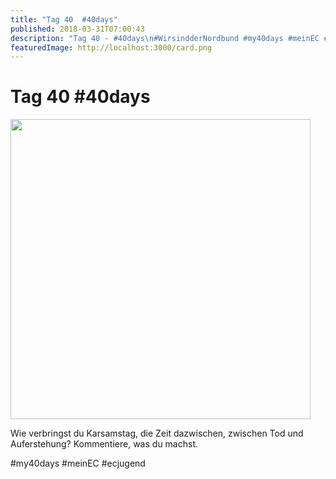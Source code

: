 ```yaml
---
title: "Tag 40  #40days"
published: 2018-03-31T07:00:43
description: "Tag 40 - #40days\n#WirsindderNordbund #my40days #meinEC #ecjugend"
featuredImage: http://localhost:3000/card.png
---
```


# Tag 40  #40days

<p><img data-attachment-id="1518" data-permalink="https://www.ec-nordbund.de/40days_03-31_out-tag-40/" data-orig-file="https://www.ec-nordbund.de/wp-content/uploads/40DAYS_03-31_OUT-tag-40.jpg" data-orig-size="1080,1080" data-comments-opened="1" data-image-meta="{&quot;aperture&quot;:&quot;0&quot;,&quot;credit&quot;:&quot;&quot;,&quot;camera&quot;:&quot;&quot;,&quot;caption&quot;:&quot;&quot;,&quot;created_timestamp&quot;:&quot;0&quot;,&quot;copyright&quot;:&quot;&quot;,&quot;focal_length&quot;:&quot;0&quot;,&quot;iso&quot;:&quot;0&quot;,&quot;shutter_speed&quot;:&quot;0&quot;,&quot;title&quot;:&quot;&quot;,&quot;orientation&quot;:&quot;0&quot;}" data-image-title="40DAYS_03-31_OUT-tag-40" data-image-description="" data-medium-file="https://www.ec-nordbund.de/wp-content/uploads/40DAYS_03-31_OUT-tag-40-480x480.jpg" data-large-file="https://www.ec-nordbund.de/wp-content/uploads/40DAYS_03-31_OUT-tag-40-1024x1024.jpg" class="alignnone size-medium wp-image-1518" src="https://www.ec-nordbund.de/wp-content/uploads/40DAYS_03-31_OUT-tag-40-480x480.jpg" alt="" width="480" height="480" srcset="https://www.ec-nordbund.de/wp-content/uploads/40DAYS_03-31_OUT-tag-40-480x480.jpg 480w, https://www.ec-nordbund.de/wp-content/uploads/40DAYS_03-31_OUT-tag-40-150x150.jpg 150w, https://www.ec-nordbund.de/wp-content/uploads/40DAYS_03-31_OUT-tag-40-768x768.jpg 768w, https://www.ec-nordbund.de/wp-content/uploads/40DAYS_03-31_OUT-tag-40-1024x1024.jpg 1024w, https://www.ec-nordbund.de/wp-content/uploads/40DAYS_03-31_OUT-tag-40.jpg 1080w" sizes="(max-width: 480px) 100vw, 480px" /></p>
<p>Wie verbringst du Karsamstag, die Zeit dazwischen, zwischen Tod und Auferstehung? Kommentiere, was du machst.</p>
<p>#my40days #meinEC #ecjugend</p>
